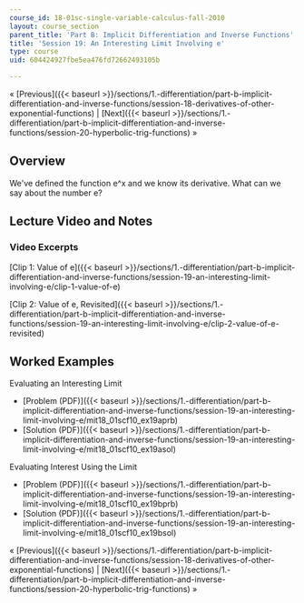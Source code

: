 ```yaml
---
course_id: 18-01sc-single-variable-calculus-fall-2010
layout: course_section
parent_title: 'Part B: Implicit Differentiation and Inverse Functions'
title: 'Session 19: An Interesting Limit Involving e'
type: course
uid: 604424927fbe5ea476fd72662493105b

---
```


« [Previous]({{< baseurl >}}/sections/1.-differentiation/part-b-implicit-differentiation-and-inverse-functions/session-18-derivatives-of-other-exponential-functions) | [Next]({{< baseurl >}}/sections/1.-differentiation/part-b-implicit-differentiation-and-inverse-functions/session-20-hyperbolic-trig-functions) »

Overview
--------

We've defined the function e^x and we know its derivative. What can we say about the number e?

Lecture Video and Notes
-----------------------

### Video Excerpts

[Clip 1: Value of e]({{< baseurl >}}/sections/1.-differentiation/part-b-implicit-differentiation-and-inverse-functions/session-19-an-interesting-limit-involving-e/clip-1-value-of-e)

[Clip 2: Value of e, Revisited]({{< baseurl >}}/sections/1.-differentiation/part-b-implicit-differentiation-and-inverse-functions/session-19-an-interesting-limit-involving-e/clip-2-value-of-e-revisited)

Worked Examples
---------------

Evaluating an Interesting Limit

*   [Problem (PDF)]({{< baseurl >}}/sections/1.-differentiation/part-b-implicit-differentiation-and-inverse-functions/session-19-an-interesting-limit-involving-e/mit18_01scf10_ex19aprb)
*   [Solution (PDF)]({{< baseurl >}}/sections/1.-differentiation/part-b-implicit-differentiation-and-inverse-functions/session-19-an-interesting-limit-involving-e/mit18_01scf10_ex19asol)

Evaluating Interest Using the Limit

*   [Problem (PDF)]({{< baseurl >}}/sections/1.-differentiation/part-b-implicit-differentiation-and-inverse-functions/session-19-an-interesting-limit-involving-e/mit18_01scf10_ex19bprb)
*   [Solution (PDF)]({{< baseurl >}}/sections/1.-differentiation/part-b-implicit-differentiation-and-inverse-functions/session-19-an-interesting-limit-involving-e/mit18_01scf10_ex19bsol)

« [Previous]({{< baseurl >}}/sections/1.-differentiation/part-b-implicit-differentiation-and-inverse-functions/session-18-derivatives-of-other-exponential-functions) | [Next]({{< baseurl >}}/sections/1.-differentiation/part-b-implicit-differentiation-and-inverse-functions/session-20-hyperbolic-trig-functions) »